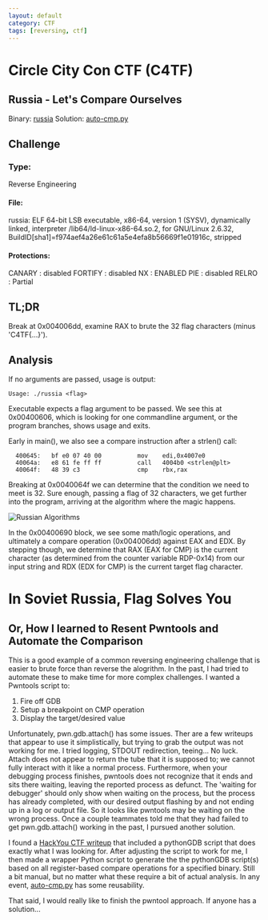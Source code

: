 ```yaml
---
layout: default
category: CTF
tags: [reversing, ctf]
---
```

# Circle City Con CTF (C4TF)
## Russia - Let's Compare Ourselves

Binary: [russia](https://ginjabenjamin.github.io/objects/2017-06-12-CircleCityCon-Russia/russia)
Solution: [auto-cmp.py](https://ginjabenjamin.github.io/objects/2017-06-12-CircleCityCon-Russia/auto-cmp.py)

## Challenge

### Type: 
Reverse Engineering

#### File: 
russia: ELF 64-bit LSB executable, x86-64, version 1 (SYSV), dynamically linked, interpreter /lib64/ld-linux-x86-64.so.2, for GNU/Linux 2.6.32, BuildID[sha1]=f974aef4a26e61c61a5e4efa8b56669f1e01916c, stripped

#### Protections:
CANARY    : disabled
FORTIFY   : disabled
NX        : ENABLED
PIE       : disabled
RELRO     : Partial


## TL;DR
Break at 0x004006dd, examine RAX to brute the 32 flag characters (minus 'C4TF{...}').

## Analysis
If no arguments are passed, usage is output:
```
Usage: ./russia <flag>
```

Executable expects a flag argument to be passed. We see this at 0x00400606, which is looking for one commandline argument, or the program branches, shows usage and exits.

Early in main(), we also see a compare instruction after a strlen() call:

```
  400645:   bf e0 07 40 00          mov    edi,0x4007e0
  40064a:   e8 61 fe ff ff          call   4004b0 <strlen@plt>
  40064f:   48 39 c3                cmp    rbx,rax
```

Breaking at 0x0040064f we can determine that the condition we need to meet is 32. Sure enough, passing a flag of 32 characters, we get further into the program, arriving at the algorithm where the magic happens.

![Russian Algorithms](https://ginjabenjamin.github.io/objects/2017-06-12-CircleCityCon-Russia/russia.png "Russian Algorithms")

In the 0x00400690 block, we see some math/logic operations, and ultimately a compare operation (0x004006dd) against EAX and EDX. By stepping though, we determine that RAX (EAX for CMP) is the current character (as determined from the counter variable RDP-0x14) from our input string and RDX (EDX for CMP) is the current target flag character.

# In Soviet Russia, Flag Solves You
## Or, How I learned to Resent Pwntools and Automate the Comparison
This is a good example of a common reversing engineering challenge that is easier to  brute force than reverse the alogrithm. In the past, I had tried to automate these to make time for more complex challenges. I wanted a Pwntools script to:
1. Fire off GDB
2. Setup a breakpoint on CMP operation
3. Display the target/desired value

Unfortunately, pwn.gdb.attach() has some issues. Ther are a few writeups that appear to use it simplistically, but trying to grab the output was not working for me. I tried logging, STDOUT redirection, teeing... No luck. Attach does not appear to return the tube that it is supposed to; we cannot fully interact with it like a normal process. Furthermore, when your debugging process finishes, pwntools does not recognize that it ends and sits there waiting, leaving the reported process as defunct. The 'waiting for debugger' should only show when waiting on the process, but the process has already completed, with our desired output flashing by and not ending up in a log or output file. So it looks like pwntools may be waiting on the wrong process. Once a couple teammates told me that they had failed to get pwn.gdb.attach() working in the past, I pursued another solution.

I found a [HackYou CTF writeup](https://blog.w3challs.com/?post/2012/10/13/HackYou-CTF-Reverse100%2C-Reverse200%2C-Reverse300-Writeups) that included a pythonGDB script that does exactly what I was looking for. After adjusting the script to work for me, I then made a wrapper Python script to generate the the pythonGDB script(s) based on all register-based compare operations for a specified binary. Still a bit manual, but no matter what these require a bit of actual analysis. In any event, [auto-cmp.py](https://ginjabenjamin.github.io/objects/2017-06-12-CircleCityCon-Russia/auto-cmp.py) has some reusability. 

That said, I would really like to finish the pwntool approach. If anyone has a solution...
